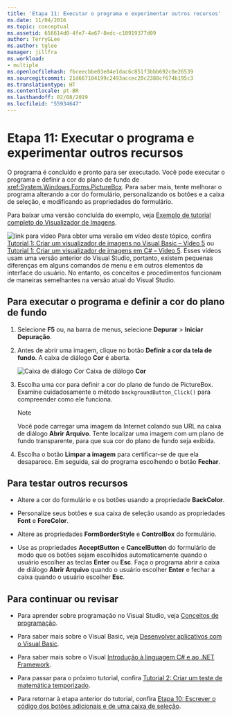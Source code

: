 ```yaml
---
title: 'Etapa 11: Executar o programa e experimentar outros recursos'
ms.date: 11/04/2016
ms.topic: conceptual
ms.assetid: 656614d0-4fe7-4a67-8edc-c10919377d09
author: TerryGLee
ms.author: tglee
manager: jillfra
ms.workload:
- multiple
ms.openlocfilehash: fbceecbbe03e84e1dac6c851f3bbb692c0e26539
ms.sourcegitcommit: 21d667104199c2493accec20c2388cf674b195c3
ms.translationtype: HT
ms.contentlocale: pt-BR
ms.lasthandoff: 02/08/2019
ms.locfileid: "55934647"
---
```

# <a name="step-11-run-your-program-and-try-other-features"></a>Etapa 11: Executar o programa e experimentar outros recursos
O programa é concluído e pronto para ser executado. Você pode executar o programa e definir a cor do plano de fundo de <xref:System.Windows.Forms.PictureBox>. Para saber mais, tente melhorar o programa alterando a cor do formulário, personalizando os botões e a caixa de seleção, e modificando as propriedades do formulário.

 Para baixar uma versão concluída do exemplo, veja [Exemplo de tutorial completo do Visualizador de Imagens](https://code.msdn.microsoft.com/Complete-Picture-Viewer-7d91d3a8).

 ![link para vídeo](../data-tools/media/playvideo.gif) Para obter uma versão em vídeo deste tópico, confira [Tutorial 1: Criar um visualizador de imagens no Visual Basic – Vídeo 5](http://go.microsoft.com/fwlink/?LinkId=205216) ou [Tutorial 1: Criar um visualizador de imagens em C# – Vídeo 5](http://go.microsoft.com/fwlink/?LinkId=205206). Esses vídeos usam uma versão anterior do Visual Studio, portanto, existem pequenas diferenças em alguns comandos de menu e em outros elementos da interface do usuário. No entanto, os conceitos e procedimentos funcionam de maneiras semelhantes na versão atual do Visual Studio.

## <a name="to-run-your-program-and-set-the-background-color"></a>Para executar o programa e definir a cor do plano de fundo

1.  Selecione **F5** ou, na barra de menus, selecione **Depurar** > **Iniciar Depuração**.

2.  Antes de abrir uma imagem, clique no botão **Definir a cor da tela de fundo**. A caixa de diálogo **Cor** é aberta.

     ![Caixa de diálogo Cor](../ide/media/express_colordialog.png)
Caixa de diálogo **Cor**

3.  Escolha uma cor para definir a cor do plano de fundo de PictureBox. Examine cuidadosamente o método `backgroundButton_Click()` para compreender como ele funciona.

    > [!NOTE]
    >  Você pode carregar uma imagem da Internet colando sua URL na caixa de diálogo **Abrir Arquivo**. Tente localizar uma imagem com um plano de fundo transparente, para que sua cor do plano de fundo seja exibida.

4.  Escolha o botão **Limpar a imagem** para certificar-se de que ela desaparece. Em seguida, sai do programa escolhendo o botão **Fechar**.

## <a name="to-try-other-features"></a>Para testar outros recursos

-   Altere a cor do formulário e os botões usando a propriedade **BackColor**.

-   Personalize seus botões e sua caixa de seleção usando as propriedades **Font** e **ForeColor**.

-   Altere as propriedades **FormBorderStyle** e **ControlBox** do formulário.

-   Use as propriedades **AcceptButton** e **CancelButton** do formulário de modo que os botões sejam escolhidos automaticamente quando o usuário escolher as teclas **Enter** ou **Esc**. Faça o programa abrir a caixa de diálogo **Abrir Arquivo** quando o usuário escolher **Enter** e fechar a caixa quando o usuário escolher **Esc**.

## <a name="to-continue-or-review"></a>Para continuar ou revisar

-   Para aprender sobre programação no Visual Studio, veja [Conceitos de programação](https://msdn.microsoft.com/Library/65c12cca-af4f-4017-886e-2dbc00a189d6).

-   Para saber mais sobre o Visual Basic, veja [Desenvolver aplicativos com o Visual Basic](/dotnet/visual-basic/developing-apps/index).

-   Para saber mais sobre o Visual [Introdução à linguagem C# e ao .NET Framework](/dotnet/csharp/getting-started/introduction-to-the-csharp-language-and-the-net-framework).

-   Para passar para o próximo tutorial, confira [Tutorial 2: Criar um teste de matemática temporizado](../ide/tutorial-2-create-a-timed-math-quiz.md).

-   Para retornar à etapa anterior do tutorial, confira [Etapa 10: Escrever o código dos botões adicionais e de uma caixa de seleção](../ide/step-10-write-code-for-additional-buttons-and-a-check-box.md).
